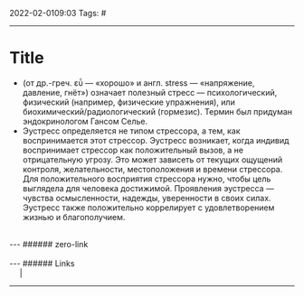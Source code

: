 2022-02-0109:03
Tags: #

---
# Title
- (от др.-греч. εὖ — «хорошо» и англ. stress — «напряжение, давление, гнёт») означает полезный стресс — психологический, физический (например, физические упражнения), или биохимический/радиологический (гормезис). Термин был придуман эндокринологом Гансом Селье. 
- Эустресс определяется не типом стрессора, а тем, как воспринимается этот стрессор. Эустресс возникает, когда индивид воспринимает стрессор как положительный вызов, а не отрицательную угрозу. Это может зависеть от текущих ощущений контроля, желательности, местоположения и времени стрессора. Для положительного восприятия стрессора нужно, чтобы цель выглядела для человека достижимой. Проявления эустресса — чувства осмысленности, надежды, уверенности в своих силах. Эустресс также положительно коррелирует с удовлетворением жизнью и благополучием.
</br>
---
###### zero-link </br>

</br>
---
###### Links </br>
 &emsp; | &emsp; 


---